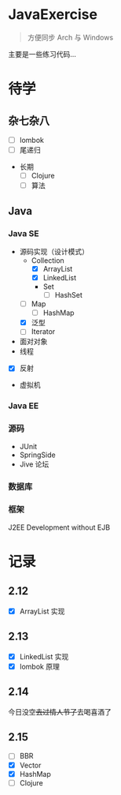 
# JavaExercise
> 方便同步 Arch 与 Windows 

主要是一些练习代码...

# 待学  
## 杂七杂八
- [ ] lombok
- [ ] 尾递归
- 长期
    - [ ] Clojure
    - [ ] 算法

## Java
### Java SE
- 源码实现（设计模式）  
    - Collection
        - [x] ArrayList
        - [x] LinkedList
        - Set
            - [ ] HashSet 
    - [ ] Map
        - [ ] HashMap
    - [x] 泛型
    - [ ] Iterator
- 面对对象 
- 线程
- [x] 反射
- 虚拟机

### Java EE

### 源码
- JUnit
- SpringSide
- Jive 论坛

### 数据库

### 框架
J2EE Development without EJB

# 记录
## 2.12
- [x] ArrayList 实现
## 2.13
- [x] LinkedList 实现
- [x] lombok 原理
## 2.14
今日没空~~去过情人节了~~去喝喜酒了
## 2.15
- [ ] BBR
- [x] Vector
- [x] HashMap
- [ ] Clojure